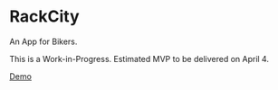 
# RackCity
An App for Bikers.


This is a Work-in-Progress. Estimated MVP to be delivered on April 4.

[Demo](https://rack-city.herokuapp.com/)
